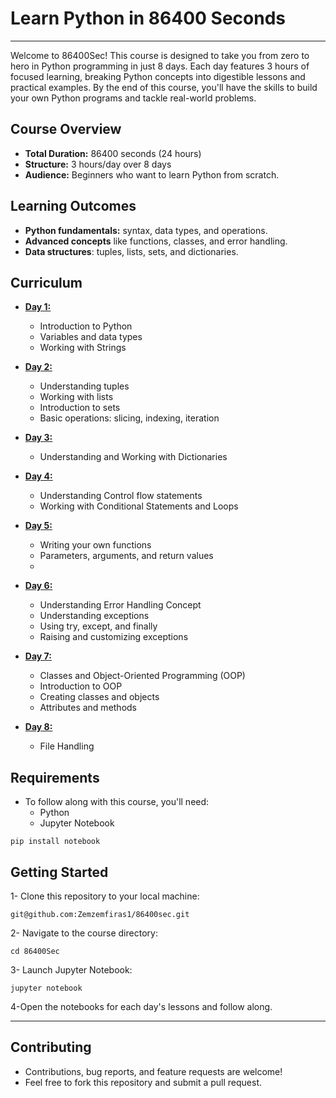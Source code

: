 # Learn Python in 86400 Seconds
---
Welcome to 86400Sec! This course is designed to take you from zero to hero in Python programming in just 8 days. Each day features 3 hours of focused learning, breaking Python concepts into digestible lessons and practical examples. By the end of this course, you'll have the skills to build your own Python programs and tackle real-world problems.

## Course Overview
  - **Total Duration:** 86400 seconds (24 hours)
  - **Structure:** 3 hours/day over 8 days
  - **Audience:** Beginners who want to learn Python from scratch.

## Learning Outcomes
  - **Python fundamentals:** syntax, data types, and operations.
  - **Advanced concepts** like functions, classes, and error handling.
  - **Data structures**: tuples, lists, sets, and dictionaries.

## Curriculum
  - [**Day 1:**](Day-01/python1.ipynb)
    - Introduction to Python
    - Variables and data types
    - Working with Strings 
    
  - [**Day 2:**](Day-02/python2.ipynb)
    - Understanding tuples 
    - Working with lists 
    - Introduction to sets
    - Basic operations: slicing, indexing, iteration

  - [**Day 3:**](Day-03/python3.ipynb)
    - Understanding and Working with Dictionaries

  - [**Day 4:**](Day-04/python4.ipynb)
    -  Understanding Control flow statements
    - Working with Conditional Statements and Loops

  - [**Day 5:**](Day-05/python5.ipynb)
    - Writing your own functions
    - Parameters, arguments, and return values
    - 
  - [**Day 6:**](Day-06/python6.ipynb)
    - Understanding Error Handling Concept
    - Understanding exceptions
    - Using try, except, and finally
    - Raising and customizing exceptions

  - [**Day 7:**](Day-07/python7.ipynb)
    - Classes and Object-Oriented Programming (OOP)
    - Introduction to OOP
    - Creating classes and objects 
    - Attributes and methods

  - [**Day 8:**](Day-08/python8.ipynb)
    - File Handling

## Requirements
  - To follow along with this course, you'll need:
    - Python 
    - Jupyter Notebook 
```
pip install notebook  
```
## Getting Started
  1- Clone this repository to your local machine:

```
git@github.com:Zemzemfiras1/86400sec.git
```
  2- Navigate to the course directory:
    
```
cd 86400Sec
```
  3- Launch Jupyter Notebook:
    
```
jupyter notebook
```
  
4-Open the notebooks for each day's lessons and follow along.

---
## Contributing
  - Contributions, bug reports, and feature requests are welcome!
  - Feel free to fork this repository and submit a pull request.